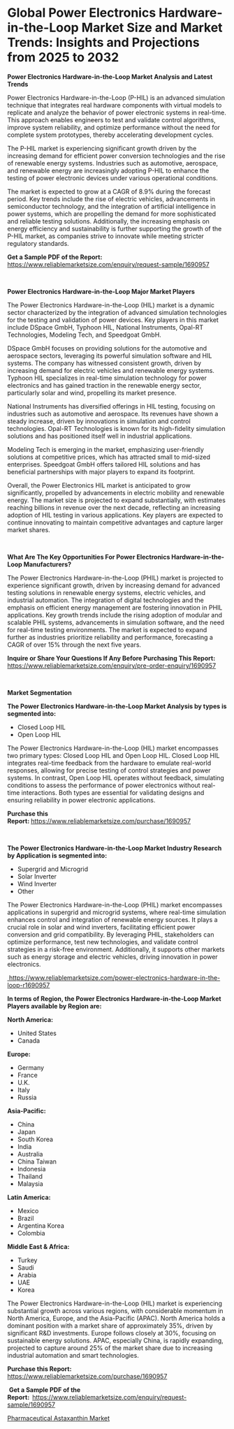 <p><h1>Global Power Electronics Hardware-in-the-Loop Market Size and Market Trends: Insights and Projections from 2025 to 2032</h1></p><p><strong>Power Electronics Hardware-in-the-Loop Market Analysis and Latest Trends</strong></p>
<p><p>Power Electronics Hardware-in-the-Loop (P-HIL) is an advanced simulation technique that integrates real hardware components with virtual models to replicate and analyze the behavior of power electronic systems in real-time. This approach enables engineers to test and validate control algorithms, improve system reliability, and optimize performance without the need for complete system prototypes, thereby accelerating development cycles. </p><p>The P-HIL market is experiencing significant growth driven by the increasing demand for efficient power conversion technologies and the rise of renewable energy systems. Industries such as automotive, aerospace, and renewable energy are increasingly adopting P-HIL to enhance the testing of power electronic devices under various operational conditions. </p><p>The market is expected to grow at a CAGR of 8.9% during the forecast period. Key trends include the rise of electric vehicles, advancements in semiconductor technology, and the integration of artificial intelligence in power systems, which are propelling the demand for more sophisticated and reliable testing solutions. Additionally, the increasing emphasis on energy efficiency and sustainability is further supporting the growth of the P-HIL market, as companies strive to innovate while meeting stricter regulatory standards.</p></p>
<p><strong>Get a Sample PDF of the Report:&nbsp;</strong> <a href="https://www.reliablemarketsize.com/enquiry/request-sample/1690957?utm_campaign=2478&utm_medium=2&utm_source=Github&utm_content=ia&utm_term=26032025&utm_id=power-electronics-hardware-in-the-loop">https://www.reliablemarketsize.com/enquiry/request-sample/1690957</a></p>
<p>&nbsp;</p>
<p><strong>Power Electronics Hardware-in-the-Loop Major Market Players</strong></p>
<p><p>The Power Electronics Hardware-in-the-Loop (HIL) market is a dynamic sector characterized by the integration of advanced simulation technologies for the testing and validation of power devices. Key players in this market include DSpace GmbH, Typhoon HIL, National Instruments, Opal-RT Technologies, Modeling Tech, and Speedgoat GmbH. </p><p>DSpace GmbH focuses on providing solutions for the automotive and aerospace sectors, leveraging its powerful simulation software and HIL systems. The company has witnessed consistent growth, driven by increasing demand for electric vehicles and renewable energy systems. Typhoon HIL specializes in real-time simulation technology for power electronics and has gained traction in the renewable energy sector, particularly solar and wind, propelling its market presence.</p><p>National Instruments has diversified offerings in HIL testing, focusing on industries such as automotive and aerospace. Its revenues have shown a steady increase, driven by innovations in simulation and control technologies. Opal-RT Technologies is known for its high-fidelity simulation solutions and has positioned itself well in industrial applications.</p><p>Modeling Tech is emerging in the market, emphasizing user-friendly solutions at competitive prices, which has attracted small to mid-sized enterprises. Speedgoat GmbH offers tailored HIL solutions and has beneficial partnerships with major players to expand its footprint.</p><p>Overall, the Power Electronics HIL market is anticipated to grow significantly, propelled by advancements in electric mobility and renewable energy. The market size is projected to expand substantially, with estimates reaching billions in revenue over the next decade, reflecting an increasing adoption of HIL testing in various applications. Key players are expected to continue innovating to maintain competitive advantages and capture larger market shares.</p></p>
<p>&nbsp;</p>
<p><strong>What Are The Key Opportunities For Power Electronics Hardware-in-the-Loop Manufacturers?</strong></p>
<p><p>The Power Electronics Hardware-in-the-Loop (PHIL) market is projected to experience significant growth, driven by increasing demand for advanced testing solutions in renewable energy systems, electric vehicles, and industrial automation. The integration of digital technologies and the emphasis on efficient energy management are fostering innovation in PHIL applications. Key growth trends include the rising adoption of modular and scalable PHIL systems, advancements in simulation software, and the need for real-time testing environments. The market is expected to expand further as industries prioritize reliability and performance, forecasting a CAGR of over 15% through the next five years.</p></p>
<p><strong>Inquire or Share Your Questions If Any Before Purchasing This Report:</strong> <a href="https://www.reliablemarketsize.com/enquiry/pre-order-enquiry/1690957?utm_campaign=2478&utm_medium=2&utm_source=Github&utm_content=ia&utm_term=26032025&utm_id=power-electronics-hardware-in-the-loop">https://www.reliablemarketsize.com/enquiry/pre-order-enquiry/1690957</a></p>
<p>&nbsp;</p>
<p><strong>Market Segmentation</strong></p>
<p><strong>The Power Electronics Hardware-in-the-Loop Market Analysis by types is segmented into:</strong></p>
<p><ul><li>Closed Loop HIL</li><li>Open Loop HIL</li></ul></p>
<p><p>The Power Electronics Hardware-in-the-Loop (HIL) market encompasses two primary types: Closed Loop HIL and Open Loop HIL. Closed Loop HIL integrates real-time feedback from the hardware to emulate real-world responses, allowing for precise testing of control strategies and power systems. In contrast, Open Loop HIL operates without feedback, simulating conditions to assess the performance of power electronics without real-time interactions. Both types are essential for validating designs and ensuring reliability in power electronic applications.</p></p>
<p><strong>Purchase this Report:&nbsp;</strong><a href="https://www.reliablemarketsize.com/purchase/1690957?utm_campaign=2478&utm_medium=2&utm_source=Github&utm_content=ia&utm_term=26032025&utm_id=power-electronics-hardware-in-the-loop">https://www.reliablemarketsize.com/purchase/1690957</a></p>
<p>&nbsp;</p>
<p><strong>The Power Electronics Hardware-in-the-Loop Market Industry Research by Application is segmented into:</strong></p>
<p><ul><li>Supergrid and Microgrid</li><li>Solar Inverter</li><li>Wind Inverter</li><li>Other</li></ul></p>
<p><p>The Power Electronics Hardware-in-the-Loop (PHIL) market encompasses applications in supergrid and microgrid systems, where real-time simulation enhances control and integration of renewable energy sources. It plays a crucial role in solar and wind inverters, facilitating efficient power conversion and grid compatibility. By leveraging PHIL, stakeholders can optimize performance, test new technologies, and validate control strategies in a risk-free environment. Additionally, it supports other markets such as energy storage and electric vehicles, driving innovation in power electronics.</p></p>
<p><a href="https://www.reliablemarketsize.com/power-electronics-hardware-in-the-loop-r1690957?utm_campaign=2478&utm_medium=2&utm_source=Github&utm_content=ia&utm_term=26032025&utm_id=power-electronics-hardware-in-the-loop">&nbsp;https://www.reliablemarketsize.com/power-electronics-hardware-in-the-loop-r1690957</a></p>
<p><strong>In terms of Region, the Power Electronics Hardware-in-the-Loop Market Players available by Region are:</strong></p>
<p>
    <p> <strong> North America: </strong>
        <ul>
            <li>United States</li>
            <li>Canada</li>
        </ul>
        </p> 
    <p> <strong> Europe: </strong>
        <ul>
            <li>Germany</li>
            <li>France</li>
            <li>U.K.</li>
            <li>Italy</li>
            <li>Russia</li>
        </ul>
        </p> 
    <p> <strong> Asia-Pacific: </strong>
        <ul>
            <li>China</li>
            <li>Japan</li>
            <li>South Korea</li>
            <li>India</li>
            <li>Australia</li>
            <li>China Taiwan</li>
            <li>Indonesia</li>
            <li>Thailand</li>
            <li>Malaysia</li>
        </ul>
        </p> 
    <p> <strong> Latin America: </strong>
        <ul>
            <li>Mexico</li>
            <li>Brazil</li>
            <li>Argentina Korea</li>
            <li>Colombia</li>
        </ul>
        </p> 
    <p> <strong> Middle East & Africa: </strong>
        <ul>
            <li>Turkey</li>
            <li>Saudi</li>
            <li>Arabia</li>
            <li>UAE</li>
            <li>Korea</li>
        </ul>
    </p>
    </p>
<p><p>The Power Electronics Hardware-in-the-Loop (HIL) market is experiencing substantial growth across various regions, with considerable momentum in North America, Europe, and the Asia-Pacific (APAC). North America holds a dominant position with a market share of approximately 35%, driven by significant R&D investments. Europe follows closely at 30%, focusing on sustainable energy solutions. APAC, especially China, is rapidly expanding, projected to capture around 25% of the market share due to increasing industrial automation and smart technologies.</p></p>
<p><strong>Purchase this Report: </strong><a href="https://www.reliablemarketsize.com/purchase/1690957?utm_campaign=2478&utm_medium=2&utm_source=Github&utm_content=ia&utm_term=26032025&utm_id=power-electronics-hardware-in-the-loop">https://www.reliablemarketsize.com/purchase/1690957</a></p>
<p>&nbsp;<strong>Get a Sample PDF of the Report:&nbsp;&nbsp;</strong><a href="https://www.reliablemarketsize.com/enquiry/request-sample/1690957?utm_campaign=2478&utm_medium=2&utm_source=Github&utm_content=ia&utm_term=26032025&utm_id=power-electronics-hardware-in-the-loop">https://www.reliablemarketsize.com/enquiry/request-sample/1690957</a></p>
<p><strong></strong></p>
<p><p><a href="https://github.com/noppbebawy/Market-Research-Report-List-1/blob/main/pharmaceutical-astaxanthin-market.md?utm_campaign=2478&utm_medium=2&utm_source=Github&utm_content=ia&utm_term=26032025&utm_id=power-electronics-hardware-in-the-loop">Pharmaceutical Astaxanthin Market</a></p></p>